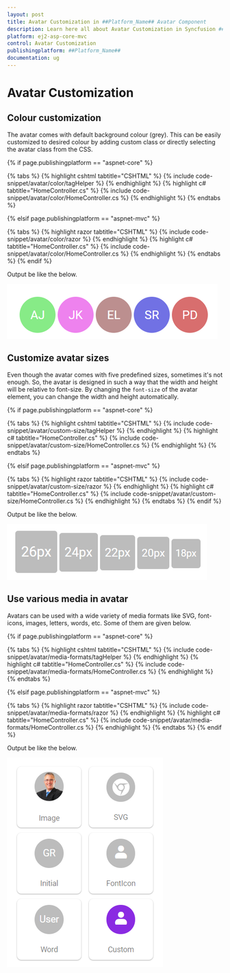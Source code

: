 ```yaml
---
layout: post
title: Avatar Customization in ##Platform_Name## Avatar Component
description: Learn here all about Avatar Customization in Syncfusion ##Platform_Name## Avatar component and more.
platform: ej2-asp-core-mvc
control: Avatar Customization
publishingplatform: ##Platform_Name##
documentation: ug
---
```


# Avatar Customization

## Colour customization

The avatar comes with default background colour (grey). This can be easily customized to desired colour by adding
custom class or directly selecting the avatar class from the CSS.

{% if page.publishingplatform == "aspnet-core" %}

{% tabs %}
{% highlight cshtml tabtitle="CSHTML" %}
{% include code-snippet/avatar/color/tagHelper %}
{% endhighlight %}
{% highlight c# tabtitle="HomeController.cs" %}
{% include code-snippet/avatar/color/HomeController.cs %}
{% endhighlight %}
{% endtabs %}

{% elsif page.publishingplatform == "aspnet-mvc" %}

{% tabs %}
{% highlight razor tabtitle="CSHTML" %}
{% include code-snippet/avatar/color/razor %}
{% endhighlight %}
{% highlight c# tabtitle="HomeController.cs" %}
{% include code-snippet/avatar/color/HomeController.cs %}
{% endhighlight %}
{% endtabs %}
{% endif %}



Output be like the below.

![Avatar Color](../images/color.PNG)

## Customize avatar sizes

Even though the avatar comes with five predefined sizes, sometimes it's not enough. So, the avatar is designed in such
a way that the width and height will be relative to font-size. By changing the `font-size` of the avatar element, you can
change the width and height automatically.

{% if page.publishingplatform == "aspnet-core" %}

{% tabs %}
{% highlight cshtml tabtitle="CSHTML" %}
{% include code-snippet/avatar/custom-size/tagHelper %}
{% endhighlight %}
{% highlight c# tabtitle="HomeController.cs" %}
{% include code-snippet/avatar/custom-size/HomeController.cs %}
{% endhighlight %}
{% endtabs %}

{% elsif page.publishingplatform == "aspnet-mvc" %}

{% tabs %}
{% highlight razor tabtitle="CSHTML" %}
{% include code-snippet/avatar/custom-size/razor %}
{% endhighlight %}
{% highlight c# tabtitle="HomeController.cs" %}
{% include code-snippet/avatar/custom-size/HomeController.cs %}
{% endhighlight %}
{% endtabs %}
{% endif %}



Output be like the below.

![Avatar Size](../images/customization.PNG)

## Use various media in avatar

Avatars can be used with a wide variety of media formats like SVG, font-icons, images, letters, words, etc. Some of them are given below.

{% if page.publishingplatform == "aspnet-core" %}

{% tabs %}
{% highlight cshtml tabtitle="CSHTML" %}
{% include code-snippet/avatar/media-formats/tagHelper %}
{% endhighlight %}
{% highlight c# tabtitle="HomeController.cs" %}
{% include code-snippet/avatar/media-formats/HomeController.cs %}
{% endhighlight %}
{% endtabs %}

{% elsif page.publishingplatform == "aspnet-mvc" %}

{% tabs %}
{% highlight razor tabtitle="CSHTML" %}
{% include code-snippet/avatar/media-formats/razor %}
{% endhighlight %}
{% highlight c# tabtitle="HomeController.cs" %}
{% include code-snippet/avatar/media-formats/HomeController.cs %}
{% endhighlight %}
{% endtabs %}
{% endif %}



Output be like the below.

![Media Format](../images/media.PNG)
